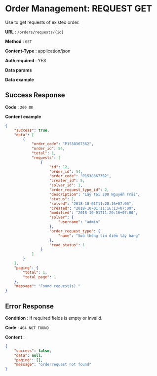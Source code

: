 # Order Management: REQUEST GET

Use to get requests of existed order.

**URL** : `/orders/requests/{id}`

**Method** : `GET`

**Content-Type** : application/json

**Auth required** : YES

**Data params**

**Data example**

## Success Response

**Code** : `200 OK`

**Content example**

```json
{
    "success": true,
    "data": [
        {
            "order_code": "P1538367362",
            "order_id": 54,
            "total": 1,
            "requests": [
                {
                    "id": 12,
                    "order_id": 54,
                    "order_code": "P1538367362",
                    "creater_id": 5,
                    "solver_id": 1,
                    "order_request_type_id": 2,
                    "description": "Lấy tại 200 Nguyễn Trãi",
                    "status": 1,
                    "solved": "2018-10-01T11:20:16+07:00",
                    "created": "2018-10-01T11:16:13+07:00",
                    "modified": "2018-10-01T11:20:16+07:00",
                    "solver": {
                        "username": "admin"
                    },
                    "order_request_type": {
                        "name": "Sửa thông tin điểm lấy hàng"
                    },
                    "read_status": 1
                }
            ]
        }
    ],
    "paging": {
        "total": 1,
        "total_page": 1
    },
    "message": "Found request(s)."
}
```

## Error Response

**Condition** : If required fields is empty or invaild.

**Code** : `404 NOT FOUND`

**Content** :

```json
{
    "success": false,
    "data": null,
    "paging": [],
    "message": "orderrequest not found"
}
```
